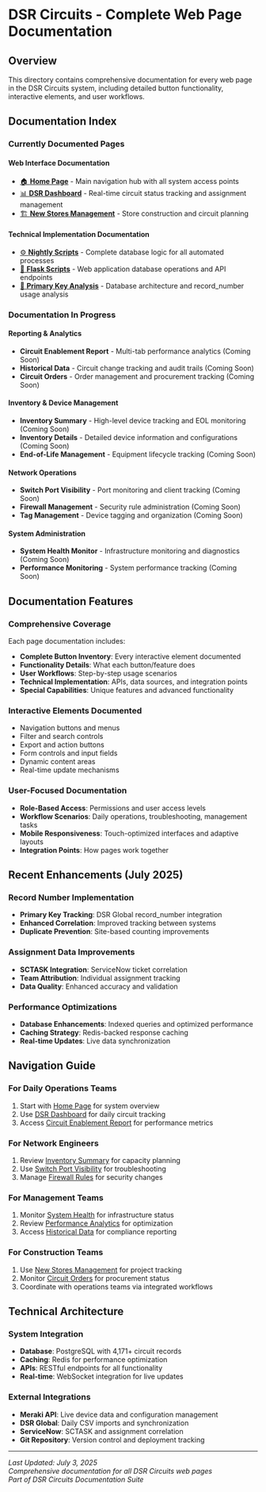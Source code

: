 # DSR Circuits - Complete Web Page Documentation

## Overview
This directory contains comprehensive documentation for every web page in the DSR Circuits system, including detailed button functionality, interactive elements, and user workflows.

## Documentation Index

### Currently Documented Pages

#### Web Interface Documentation
- [🏠 **Home Page**](HOME_PAGE.md) - Main navigation hub with all system access points
- [📊 **DSR Dashboard**](DSR_DASHBOARD.md) - Real-time circuit status tracking and assignment management
- [🏗️ **New Stores Management**](NEW_STORES.md) - Store construction and circuit planning

#### Technical Implementation Documentation
- [⚙️ **Nightly Scripts**](NIGHTLY_SCRIPTS.md) - Complete database logic for all automated processes
- [🔧 **Flask Scripts**](FLASK_SCRIPTS.md) - Web application database operations and API endpoints
- [🔑 **Primary Key Analysis**](PRIMARY_KEY_ANALYSIS.md) - Database architecture and record_number usage analysis

### Documentation In Progress

#### Reporting & Analytics
- **Circuit Enablement Report** - Multi-tab performance analytics (Coming Soon)
- **Historical Data** - Circuit change tracking and audit trails (Coming Soon)
- **Circuit Orders** - Order management and procurement tracking (Coming Soon)

#### Inventory & Device Management
- **Inventory Summary** - High-level device tracking and EOL monitoring (Coming Soon)
- **Inventory Details** - Detailed device information and configurations (Coming Soon)
- **End-of-Life Management** - Equipment lifecycle tracking (Coming Soon)

#### Network Operations
- **Switch Port Visibility** - Port monitoring and client tracking (Coming Soon)
- **Firewall Management** - Security rule administration (Coming Soon)
- **Tag Management** - Device tagging and organization (Coming Soon)

#### System Administration
- **System Health Monitor** - Infrastructure monitoring and diagnostics (Coming Soon)
- **Performance Monitoring** - System performance tracking (Coming Soon)

## Documentation Features

### Comprehensive Coverage
Each page documentation includes:
- **Complete Button Inventory**: Every interactive element documented
- **Functionality Details**: What each button/feature does
- **User Workflows**: Step-by-step usage scenarios
- **Technical Implementation**: APIs, data sources, and integration points
- **Special Capabilities**: Unique features and advanced functionality

### Interactive Elements Documented
- Navigation buttons and menus
- Filter and search controls
- Export and action buttons
- Form controls and input fields
- Dynamic content areas
- Real-time update mechanisms

### User-Focused Documentation
- **Role-Based Access**: Permissions and user access levels
- **Workflow Scenarios**: Daily operations, troubleshooting, management tasks
- **Mobile Responsiveness**: Touch-optimized interfaces and adaptive layouts
- **Integration Points**: How pages work together

## Recent Enhancements (July 2025)

### Record Number Implementation
- **Primary Key Tracking**: DSR Global record_number integration
- **Enhanced Correlation**: Improved tracking between systems
- **Duplicate Prevention**: Site-based counting improvements

### Assignment Data Improvements
- **SCTASK Integration**: ServiceNow ticket correlation
- **Team Attribution**: Individual assignment tracking
- **Data Quality**: Enhanced accuracy and validation

### Performance Optimizations
- **Database Enhancements**: Indexed queries and optimized performance
- **Caching Strategy**: Redis-backed response caching
- **Real-time Updates**: Live data synchronization

## Navigation Guide

### For Daily Operations Teams
1. Start with [Home Page](HOME_PAGE.md) for system overview
2. Use [DSR Dashboard](DSR_DASHBOARD.md) for daily circuit tracking
3. Access [Circuit Enablement Report](CIRCUIT_ENABLEMENT_REPORT.md) for performance metrics

### For Network Engineers
1. Review [Inventory Summary](INVENTORY_SUMMARY.md) for capacity planning
2. Use [Switch Port Visibility](SWITCH_VISIBILITY.md) for troubleshooting
3. Manage [Firewall Rules](FIREWALL_MANAGEMENT.md) for security changes

### For Management Teams
1. Monitor [System Health](SYSTEM_HEALTH.md) for infrastructure status
2. Review [Performance Analytics](PERFORMANCE_MONITORING.md) for optimization
3. Access [Historical Data](DSR_HISTORICAL.md) for compliance reporting

### For Construction Teams
1. Use [New Stores Management](NEW_STORES.md) for project tracking
2. Monitor [Circuit Orders](CIRCUIT_ORDERS.md) for procurement status
3. Coordinate with operations teams via integrated workflows

## Technical Architecture

### System Integration
- **Database**: PostgreSQL with 4,171+ circuit records
- **Caching**: Redis for performance optimization
- **APIs**: RESTful endpoints for all functionality
- **Real-time**: WebSocket integration for live updates

### External Integrations
- **Meraki API**: Live device data and configuration management
- **DSR Global**: Daily CSV imports and synchronization
- **ServiceNow**: SCTASK and assignment correlation
- **Git Repository**: Version control and deployment tracking

---
*Last Updated: July 3, 2025*  
*Comprehensive documentation for all DSR Circuits web pages*  
*Part of DSR Circuits Documentation Suite*